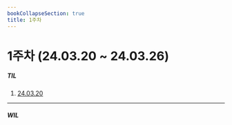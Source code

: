 ```yaml
---
bookCollapseSection: true
title: 1주차
---
```

# 1주차 (24.03.20 ~ 24.03.26)

##### TIL
1. [24.03.20](Hanghea99/1주차/24.03.20)

---

##### WIL